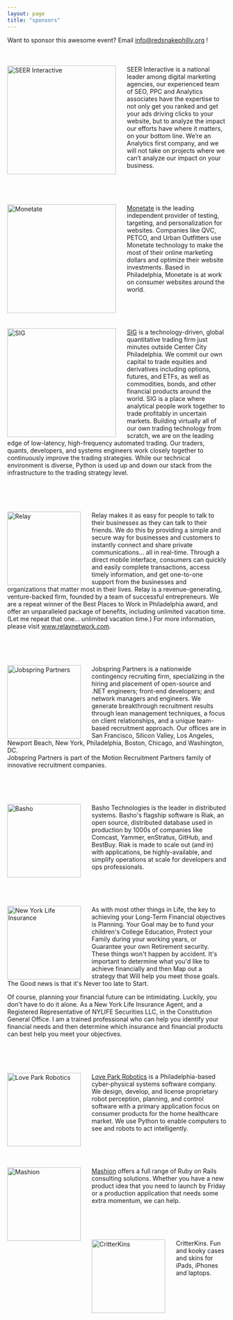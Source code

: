 ```yaml
---
layout: page
title: "sponsors"
---
```


Want to sponsor this awesome event? Email <a href="mailto:info@redsnakephilly.org"> info@redsnakephilly.org </a> !

<div class="post">
  <a href="http://www.seerinteractive.com/">
    <img class="pic" style="float:left; width:250px; margin-right:25px;" src="{{root_url}}/images/sponsors/seer.png" alt="SEER Interactive" />
  </a>
  <p class="text" style="margin-top:50px;">SEER Interactive is a national leader among digital marketing agencies, our experienced team of SEO, PPC and Analytics associates have the expertise to not only get you ranked and get your ads driving clicks to your website, but to analyze the impact our efforts have where it matters, on your bottom line. We’re an Analytics first company, and we will not take on projects where we can’t analyze our impact on your business.
  </p>
</div>
<br class="spacer clear" />

<div class="post">
  <a href="http://www.monetate.com/">
    <img class="pic" style="float:left; width:250px; margin-right:25px;" src="{{root_url}}/images/sponsors/monetate.png" alt="Monetate" />
  </a>
  <p class="text" style="margin-top:50px;">
    <a href="http://monetate.com">Monetate</a> is the leading independent provider of testing, targeting, and personalization for websites. Companies like QVC, PETCO, and Urban Outfitters use Monetate technology to make the most of their online marketing dollars and optimize their website investments. Based in Philadelphia, Monetate is at work on consumer websites around the world.
  </p>
</div>
<br class="spacer clear" />

<div class="post">
  <a href="http://www.sig.com/">
    <img class="pic" style="float:left; width:250px; margin-right:25px;" src="{{root_url}}/images/sponsors/sig.png" alt="SIG" />
  </a>
  <p class="text" style="margin-top:50px;">
    <a href="http://www.sig.com/">SIG</a> is a technology-driven, global quantitative trading firm just minutes outside Center City Philadelphia. We commit our own capital to trade equities and derivatives including options, futures, and ETFs, as well as commodities, bonds, and other financial products around the world. SIG is a place where analytical people work together to trade profitably in uncertain markets. Building virtually all of our own trading technology from scratch, we are on the leading edge of low-latency, high-frequency automated trading. Our traders, quants, developers, and systems engineers work closely together to continuously improve the trading strategies. While our technical environment is diverse, Python is used up and down our stack from the infrastructure to the trading strategy level.
  </p>
</div>
<br class="spacer clear" />

<div class="post">
  <a href="http://www.relaynetwork.com">
    <img class="pic" style="float:left; width:169px; margin-right:25px;" src="{{root_url}}/images/sponsors/relay.jpg" alt="Relay" />
  </a>
  <p class="text" style="margin-top:50px;">Relay makes it as easy for people to talk to their businesses as they can talk to their friends. We do this by providing a simple and secure way for businesses and customers to instantly connect and share private communications... all in real-time. Through a direct mobile interface, consumers can quickly and easily complete transactions, access timely information, and get one-to-one support from the businesses and organizations that matter most in their lives.  Relay is a revenue-generating, venture-backed firm, founded by a team of successful entrepreneurs. We are a repeat winner of the Best Places to Work in Philadelphia award, and offer an unparalleled package of benefits, including unlimited vacation time. (Let me repeat that one... unlimited vacation time.) For more information, please visit <a href="http://www.relaynetwork.com"> www.relaynetwork.com</a>. 
  </p>
</div>
<br class="spacer clear" />

<div class="post">
  <a href="http://www.jobspringpartners.com">
    <img class="pic" style="float:left; width:169px; margin-right:25px;" src="{{root_url}}/images/sponsors/jobspring.png" alt="Jobspring Partners" />
  </a>
  <p class="text" style="margin-top:50px;">
    Jobspring Partners is a nationwide contingency recruiting firm, specializing in the hiring and placement of open-source and .NET engineers; front-end developers; and network managers and engineers. We generate breakthrough recruitment results through lean management techniques, a focus on client relationships, and a unique team-based recruitment approach. Our offices are in San Francisco, Silicon Valley, Los Angeles, Newport Beach, New York, Philadelphia, Boston, Chicago, and Washington, DC.
    <br/>Jobspring Partners is part of the Motion Recruitment Partners family of innovative recruitment companies. 
  </p>
</div>
<br class="spacer clear" />

<div class="post">
  <a href="http://basho.com">
    <img class="pic" style="float:left; width:169px; margin-right:25px;" src="{{root_url}}/images/sponsors/basho.png
" alt="Basho" />
  </a>
  <p class="text" style="margin-top:50px;">
    Basho Technologies is the leader in distributed systems. Basho's
    flagship software is Riak, an open source, distributed database used
    in production by 1000s of companies like Comcast, Yammer, enStratus,
    GitHub, and BestBuy. Riak is made to scale out (and in) with
    applications, be highly-available, and simplify operations at scale
    for developers and ops professionals.
  </p>
</div>
<br class="spacer clear" />

<div class="post">
  <a href="http://www.newyorklife.com">
    <img class="pic" style="float:left; width:169px; margin-right:25px;" src="{{root_url}}/images/sponsors/new_york_life.jpg
" alt="New York Life Insurance" />
  </a>
  <p class="text" style="margin-top:50px;">
As with most other things in Life, the key to achieving your Long-Term Financial objectives is Planning. Your Goal may be to fund your children's College Education, Protect your Family during your working years, or Guarantee your own Retirement security. These things won't happen by accident. It's important to determine what you'd like to achieve financially and then Map out a strategy that Will help you meet those goals. The Good news is that it's Never too late to Start.
</p><p>
Of course, planning your financial future can be intimidating. Luckily, you don't have to do it alone. As a New York Life Insurance Agent, and a Registered Representative of NYLIFE Securities LLC, in the Constitution General Office.  I am a trained professional who can help you identify your financial needs and then determine which insurance and financial products can best help you meet your objectives.    
  </p>
</div>
<br class="spacer clear" />

<div class="post">
  <a href="http://loveparkrobotics.com/">
    <img class="pic" style="float:left; width:169px; margin-right:25px;" src="{{root_url}}/images/sponsors/love_park_robotics.png" alt="Love Park Robotics" />
  </a>
  <p class="text" style="margin-top:50px;">
    <a href="http://loveparkrobotics.com/">Love Park Robotics</a> is a Philadelphia-based cyber-physical systems software company. We design, develop, and license proprietary robot perception, planning, and control software with a primary application focus on consumer products for the home healthcare market. We use Python to enable computers to see and robots to act intelligently.
  </p>
</div>
<br class="spacer clear" />

<div class="post">
  <a href="http://mashion.net/">
    <img class="pic" style="float:left; width:169px; margin-right:25px;" src="{{root_url}}/images/sponsors/mashion.png" alt="Mashion" />
  </a>
  <p class="text" style="margin-top:50px;">
    <a href="http://mashion.net/">Mashion</a> offers a full range of Ruby on Rails consulting solutions. Whether you have a new product idea that you need to launch by Friday or a production application that needs some extra momentum, we can help.
  </p>
</div>
<br class="spacer clear" />
<div class="post">
  <a href="http://critterkins.com/">
    <img class="pic" style="float:left; width:169px; margin-right:25px;" src="{{root_url}}/images/sponsors/critter_case.png" alt="CritterKins" />
  </a>
  <p class="text" style="margin-top:50px;"> CritterKins. Fun and kooky cases and skins for iPads, iPhones and laptops.
  </p>
</div>
<br class="spacer clear" />
